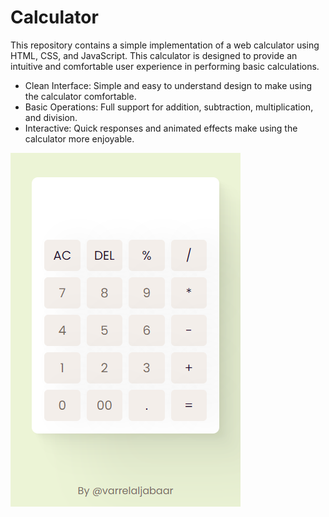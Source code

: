 # Calculator
This repository contains a simple implementation of a web calculator using HTML, CSS, and JavaScript. This calculator is designed to provide an intuitive and comfortable user experience in performing basic calculations.

- Clean Interface: Simple and easy to understand design to make using the calculator comfortable.
- Basic Operations: Full support for addition, subtraction, multiplication, and division.
- Interactive: Quick responses and animated effects make using the calculator more enjoyable.

![Preview](https://raw.githubusercontent.com/triliun/calculator/main/image_2023-11-21_13-37-00.png)

